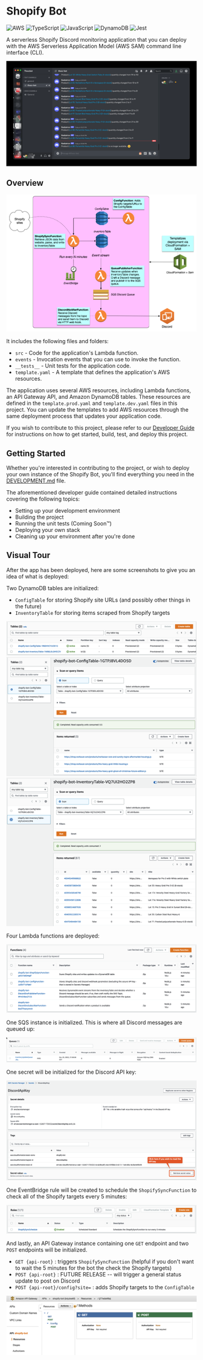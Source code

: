 # Shopify Bot

![AWS](https://img.shields.io/badge/Amazon_AWS-FF9900?style=for-the-badge&logo=amazonaws&logoColor=white)
![TypeScript](https://img.shields.io/badge/TypeScript-007ACC?style=for-the-badge&logo=typescript&logoColor=white)
![JavaScript](https://img.shields.io/badge/JavaScript-323330?style=for-the-badge&logo=javascript&logoColor=F7DF1E)
![DynamoDB](https://img.shields.io/badge/Amazon%20DynamoDB-4053D6?style=for-the-badge&logo=Amazon%20DynamoDB&logoColor=white)
![Jest](https://img.shields.io/badge/Jest-C21325?style=for-the-badge&logo=jest&logoColor=white)

A serverless Shopify Discord monitoring application that you can deploy with the AWS Serverless Application Model (AWS SAM) command line interface (CLI).

![](_docs/shopify-bot-demo.png)

## Overview

![](_docs/shopify-bot-overview.png)

It includes the following files and folders:

- `src` - Code for the application's Lambda function.
- `events` - Invocation events that you can use to invoke the function.
- `__tests__` - Unit tests for the application code.
- `template.yaml` - A template that defines the application's AWS resources.

The application uses several AWS resources, including Lambda functions, an API Gateway API, and Amazon DynamoDB tables. These resources are defined in the `template.prod.yaml` and `template.dev.yaml` files in this project. You can update the templates to add AWS resources through the same deployment process that updates your application code.

If you wish to contribute to this project, please refer to our [Developer Guide](DEVELOPMENT.md) for instructions on how to get started, build, test, and deploy this project.

## Getting Started

Whether you're interested in contributing to the project, or wish to deploy your own instance of the Shopify Bot, you'll find everything you need in the [DEVELOPMENT.md](./DEVELOPMENT.md) file.

The aforementioned developer guide contained detailed instructions covering the following topics:

- Setting up your development environment
- Building the project
- Running the unit tests (Coming Soon&trade;)
- Deploying your own stack
- Cleaning up your environment after you're done

## Visual Tour

After the app has been deployed, here are some screenshots to give you an idea of what is deployed:

Two DynamoDB tables are initialized:
- `ConfigTable` for storing Shopify site URLs (and possibly other things in the future)
- `InventoryTable` for storing items scraped from Shopify targets

![](_docs/shopify-bot-dynamo-tables.png)
![](_docs/shopify-bot-config-table.png)
![](_docs/shopify-bot-inventory-table.png)

Four Lambda functions are deployed:

![](_docs/shopify-bot-functions.png)

One SQS instance is initialized. This is where all Discord messages are queued up:

![](_docs/shopify-bot-sqs-overview.png)

One secret will be initialized for the Discord API key:

![](_docs/shopify-bot-secrets-manager.png)

One EventBridge rule will be created to schedule the `ShopifySyncFunction` to check all of the Shopify targets every 5
minutes:

![](_docs/shopify-bot-eventbridge-rule.png)

And lastly, an API Gateway instance containing one `GET` endpoint and two `POST` endpoints will be initialized.

- `GET {api-root}` : triggers `ShopifySyncFunction` (helpful if you don't want to wait the 5 minutes for the bot the check the Shopify targets)
- `POST {api-root}` : FUTURE RELEASE -- will trigger a general status update to post on Discord
- `POST {api-root}/config?site=` : adds Shopify targets to the `ConfigTable`

![](_docs/shopify-bot-api-gw.png)
